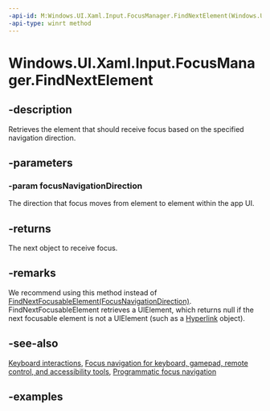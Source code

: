```yaml
---
-api-id: M:Windows.UI.Xaml.Input.FocusManager.FindNextElement(Windows.UI.Xaml.Input.FocusNavigationDirection)
-api-type: winrt method
---
```


<!-- Method syntax.
public DependencyObject FocusManager.FindNextElement(FocusNavigationDirection focusNavigationDirection)
-->

# Windows.UI.Xaml.Input.FocusManager.FindNextElement

## -description

Retrieves the element that should receive focus based on the specified navigation direction.



## -parameters

### -param focusNavigationDirection

The direction that focus moves from element to element within the app UI.

## -returns

The next object to receive focus.

## -remarks

We recommend using this method instead of [FindNextFocusableElement(FocusNavigationDirection)](focusmanager_findnextfocusableelement_745990299.md). FindNextFocusableElement retrieves a UIElement, which returns null if the next focusable element is not a UIElement (such as a [Hyperlink](../windows.ui.xaml.documents/hyperlink.md) object).

## -see-also

[Keyboard interactions](/windows/uwp/design/input/keyboard-interactions), [Focus navigation for keyboard, gamepad, remote control, and accessibility tools](/windows/uwp/design/input/focus-navigation), [Programmatic focus navigation](/windows/uwp/design/input/focus-navigation-programmatic)

## -examples

